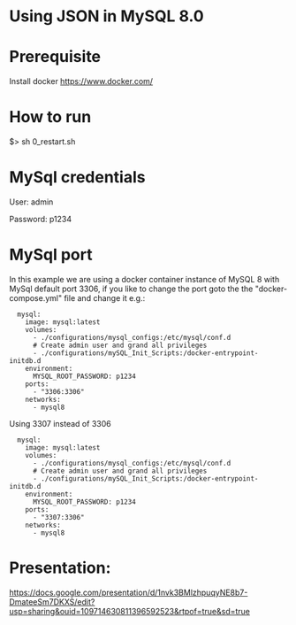 # Using JSON in MySQL 8.0

# Prerequisite
Install docker https://www.docker.com/

# How to run
$> sh 0_restart.sh

# MySql credentials
User: admin

Password: p1234 

# MySql port
In this example we are using a docker container instance of MySQL 8 with MySql default port 3306, 
if you like to change the port goto the the "docker-compose.yml" file and change it e.g.:

```$xslt
  mysql:
    image: mysql:latest
    volumes:
      - ./configurations/mysql_configs:/etc/mysql/conf.d
      # Create admin user and grand all privileges
      - ./configurations/mySQL_Init_Scripts:/docker-entrypoint-initdb.d
    environment:
      MYSQL_ROOT_PASSWORD: p1234
    ports:
      - "3306:3306"
    networks:
      - mysql8
```

Using 3307 instead of 3306
```$xslt
  mysql:
    image: mysql:latest
    volumes:
      - ./configurations/mysql_configs:/etc/mysql/conf.d
      # Create admin user and grand all privileges
      - ./configurations/mySQL_Init_Scripts:/docker-entrypoint-initdb.d
    environment:
      MYSQL_ROOT_PASSWORD: p1234
    ports:
      - "3307:3306"
    networks:
      - mysql8
```

# Presentation:
https://docs.google.com/presentation/d/1nvk3BMlzhpuqyNE8b7-DmateeSm7DKXS/edit?usp=sharing&ouid=109714630811396592523&rtpof=true&sd=true